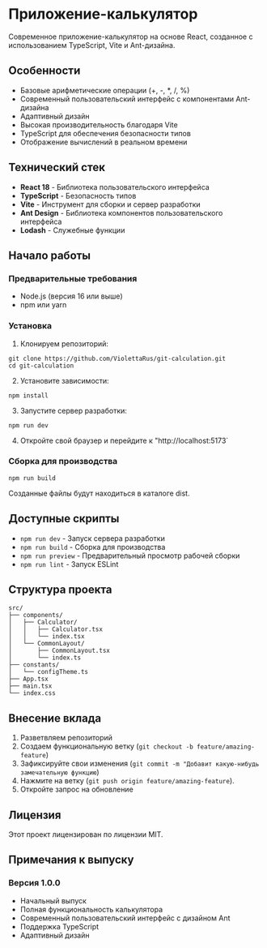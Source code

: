 # Приложение-калькулятор

Современное приложение-калькулятор на основе React, созданное с использованием TypeScript, Vite и Ant-дизайна.

## Особенности

- Базовые арифметические операции (+, -, *, /, %)
- Современный пользовательский интерфейс с компонентами Ant-дизайна
- Адаптивный дизайн
- Высокая производительность благодаря Vite
- TypeScript для обеспечения безопасности типов
- Отображение вычислений в реальном времени

## Технический стек

- **React 18** - Библиотека пользовательского интерфейса
- **TypeScript** - Безопасность типов
- **Vite** - Инструмент для сборки и сервер разработки
- **Ant Design** - Библиотека компонентов пользовательского интерфейса
- **Lodash** - Служебные функции

## Начало работы

### Предварительные требования

- Node.js (версия 16 или выше)
- npm или yarn

### Установка

1. Клонируем репозиторий:
```
git clone https://github.com/ViolettaRus/git-calculation.git
cd git-calculation
```

2. Установите зависимости:
```
npm install
```

3. Запустите сервер разработки:
```
npm run dev
```

4. Откройте свой браузер и перейдите к "http://localhost:5173`

### Сборка для производства

```
npm run build
```

Созданные файлы будут находиться в каталоге dist.

## Доступные скрипты

- `npm run dev` - Запуск сервера разработки
- `npm run build` - Сборка для производства
- `npm run preview` - Предварительный просмотр рабочей сборки
- `npm run lint` - Запуск ESLint

## Структура проекта

```
src/
├── components/
│   ├── Calculator/
│   │   ├── Calculator.tsx
│   │   └── index.tsx
│   └── CommonLayout/
│       ├── CommonLayout.tsx
│       └── index.ts
├── constants/
│   └── configTheme.ts
├── App.tsx
├── main.tsx
└── index.css
```

## Внесение вклада

1. Разветвляем репозиторий
2. Создаем функциональную ветку (`git checkout -b feature/amazing-feature`)
3. Зафиксируйте свои изменения (`git commit -m "Добавит какую-нибудь замечательную функцию`)
4. Нажмите на ветку (`git push origin feature/amazing-feature`).
5. Откройте запрос на обновление

## Лицензия

Этот проект лицензирован по лицензии MIT.

## Примечания к выпуску

### Версия 1.0.0
- Начальный выпуск
- Полная функциональность калькулятора
- Современный пользовательский интерфейс с дизайном Ant
- Поддержка TypeScript
- Адаптивный дизайн